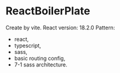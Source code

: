 # ReactBoilerPlate
Create by vite.
React version: 18.2.0
Pattern:
* react,
* typescript,
* sass, 
* basic routing config, 
* 7-1 sass architecture.

